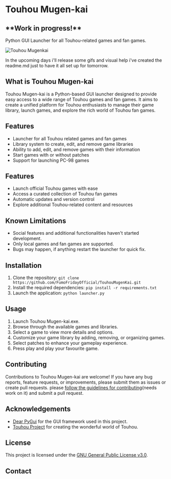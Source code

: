 # Touhou Mugen-kai
<h2>**Work in progress!**</h2>
Python GUI Launcher for all Touhou-related games and fan games.

![Touhou Mugenkai](https://cdn.discordapp.com/attachments/839837396845330474/1111074886153158736/TouhouMugenkai3.png)

In the upcoming days i'll release some gifs and visual help i've created the readme.md just to have it all set up for tomorrow.

## What is Touhou Mugen-kai
Touhou Mugen-kai is a Python-based GUI launcher designed to provide easy access to a wide range of Touhou games and fan games. It aims to create a unified platform for Touhou enthusiasts to manage their game library, launch games, and explore the rich world of Touhou fan games.

## Features
- Launcher for all Touhou related games and fan games
- Library system to create, edit, and remove game libraries
- Ability to add, edit, and remove games with their information
- Start games with or without patches
- Support for launching PC-98 games

## Features
- Launch official Touhou games with ease
- Access a curated collection of Touhou fan games
- Automatic updates and version control
- Explore additional Touhou-related content and resources

## Known Limitations
- Social features and additional functionalities haven't started development.
- Only local games and fan games are supported.
- Bugs may happen, if anything restart the launcher for quick fix.

## Installation
1. Clone the repository: `git clone https://github.com/FumoFridayOfficial/TouhouMugenKai.git`
2. Install the required dependencies: `pip install -r requirements.txt`
3. Launch the application: `python launcher.py`

## Usage
1. Launch Touhou Mugen-kai.exe.
2. Browse through the available games and libraries.
3. Select a game to view more details and options.
4. Customize your game library by adding, removing, or organizing games.
5. Select patches to enhance your gameplay experience.
6. Press play and play your favourite game.

## Contributing
Contributions to Touhou Mugen-kai are welcome! If you have any bug reports, feature requests, or improvements, please submit them as issues or create pull requests. please [follow the guidelines for contributing](CONTRIBUTING.md)(needs work on it) and submit a pull request.


## Acknowledgements
- [Dear PyGui](https://github.com/hoffstadt/DearPyGui) for the GUI framework used in this project.
- [Touhou Project](http://www16.big.or.jp/~zun/) for creating the wonderful world of Touhou.

## License
This project is licensed under the [GNU General Public License v3.0](LICENSE).

## Contact
<Fill this later>
